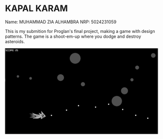 # KAPAL KARAM

Name: MUHAMMAD ZIA ALHAMBRA
NRP: 5024231059

This is my submition for Proglan's final project, making a game with design patterns.
The game is a shoot-em-up where you dodge and destroy asteroids.

![](./src/gamePreview.png)
